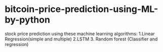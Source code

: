 # bitcoin-price-prediction-using-ML-by-python
stock price prediction using these machine learning algorithms: 1.Linear Regression(simple and multiple) 2.LSTM  3. Random forest (Classifier and regression)
